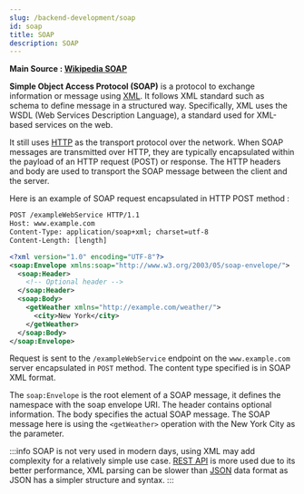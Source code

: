 ```yaml
---
slug: /backend-development/soap
id: soap
title: SOAP
description: SOAP
---
```


**Main Source : [Wikipedia SOAP](https://en.wikipedia.org/wiki/SOAP)**

**Simple Object Access Protocol (SOAP)** is a protocol to exchange information or message using [XML](/digital-media-processing/xml). It follows XML standard such as schema to define message in a structured way. Specifically, XML uses the WSDL (Web Services Description Language), a standard used for XML-based services on the web.

It still uses [HTTP](/computer-networking/http-https#http) as the transport protocol over the network. When SOAP messages are transmitted over HTTP, they are typically encapsulated within the payload of an HTTP request (POST) or response. The HTTP headers and body are used to transport the SOAP message between the client and the server.

Here is an example of SOAP request encapsulated in HTTP POST method :

```xml
POST /exampleWebService HTTP/1.1
Host: www.example.com
Content-Type: application/soap+xml; charset=utf-8
Content-Length: [length]

<?xml version="1.0" encoding="UTF-8"?>
<soap:Envelope xmlns:soap="http://www.w3.org/2003/05/soap-envelope/">
  <soap:Header>
    <!-- Optional header -->
  </soap:Header>
  <soap:Body>
    <getWeather xmlns="http://example.com/weather/">
      <city>New York</city>
    </getWeather>
  </soap:Body>
</soap:Envelope>
```

Request is sent to the `/exampleWebService` endpoint on the `www.example.com` server encapsulated in `POST` method. The content type specified is in SOAP XML format.

The `soap:Envelope` is the root element of a SOAP message, it defines the namespace with the soap envelope URI. The header contains optional information. The body specifies the actual SOAP message. The SOAP message here is using the `<getWeather>` operation with the New York City as the parameter.

:::info
SOAP is not very used in modern days, using XML may add complexity for a relatively simple use case. [REST API](/backend-development/rest-api) is more used due to its better performance, XML parsing can be slower than [JSON](/digital-media-processing/json) data format as JSON has a simpler structure and syntax.
:::
